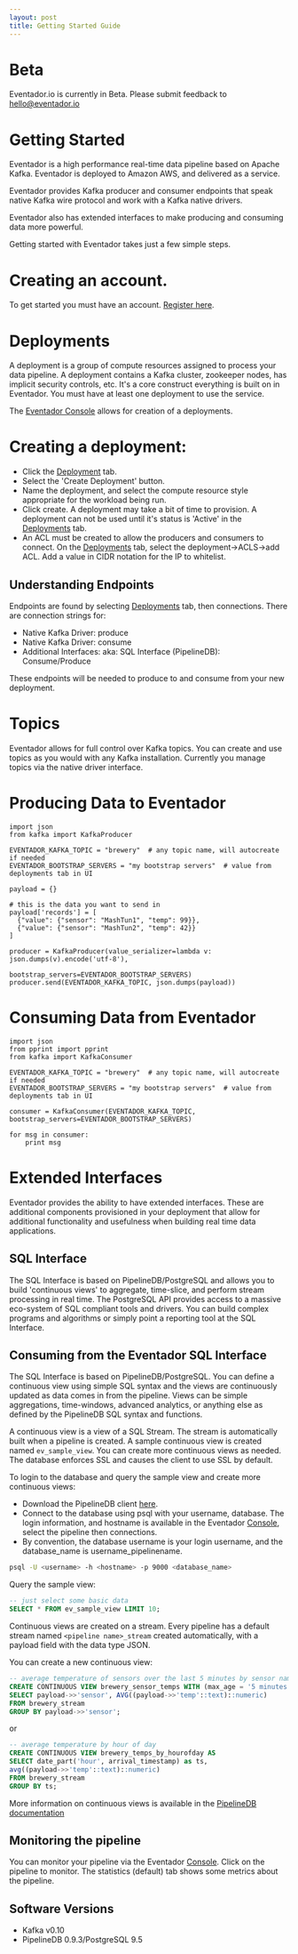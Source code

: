 ```yaml
---
layout: post
title: Getting Started Guide
---
```


# Beta

Eventador.io is currently in Beta. Please submit feedback to [hello@eventador.io](mailto:hello@eventador.io)

# Getting Started

Eventador is a high performance real-time data pipeline based on Apache Kafka. Eventador is deployed to Amazon AWS, and delivered as a service.

Eventador provides Kafka producer and consumer endpoints that speak native Kafka wire protocol and work with a Kafka native drivers.

Eventador also has extended interfaces to make producing and consuming data more powerful.

Getting started with Eventador takes just a few simple steps.

# Creating an account.

To get started you must have an account. [Register here](http://console.eventador.io/register).

# Deployments

A deployment is a group of compute resources assigned to process your data pipeline. A deployment contains a Kafka cluster, zookeeper nodes, has implicit security controls, etc. It's a core construct everything is built on in Eventador. You must have at least one deployment to use the service.

The [Eventador Console](https://console.eventador.io) allows for creation of a deployments.

# Creating a deployment:
- Click the [Deployment](http://console.eventador.io/deployments) tab.
- Select the 'Create Deployment' button.
- Name the deployment, and select the compute resource style appropriate for the workload being run.
- Click create. A deployment may take a bit of time to provision. A deployment can not be used until it's status is 'Active' in the [Deployments](http://console.eventador.io/deployments) tab.
- An ACL must be created to allow the producers and consumers to connect. On the [Deployments](http://console.eventador.io/deployments) tab, select the deployment->ACLS->add ACL. Add a value in CIDR notation for the IP to whitelist.

## Understanding Endpoints
Endpoints are found by selecting [Deployments](http://console.eventador.io/deployments) tab, then connections. There are connection strings for:

- Native Kafka Driver: produce
- Native Kafka Driver: consume
- Additional Interfaces: aka: SQL Interface (PipelineDB): Consume/Produce

These endpoints will be needed to produce to and consume from your new deployment.

# Topics

Eventador allows for full control over Kafka topics. You can create and use topics as you would with any Kafka installation. Currently you manage topics via the native driver interface.

# Producing Data to Eventador

```
import json
from kafka import KafkaProducer

EVENTADOR_KAFKA_TOPIC = "brewery"  # any topic name, will autocreate if needed
EVENTADOR_BOOTSTRAP_SERVERS = "my bootstrap servers"  # value from deployments tab in UI

payload = {}

# this is the data you want to send in
payload['records'] = [
  {"value": {"sensor": "MashTun1", "temp": 99}},
  {"value": {"sensor": "MashTun2", "temp": 42}}
]

producer = KafkaProducer(value_serializer=lambda v: json.dumps(v).encode('utf-8'),
                         bootstrap_servers=EVENTADOR_BOOTSTRAP_SERVERS)
producer.send(EVENTADOR_KAFKA_TOPIC, json.dumps(payload))
```

# Consuming Data from Eventador

```
import json
from pprint import pprint
from kafka import KafkaConsumer

EVENTADOR_KAFKA_TOPIC = "brewery"  # any topic name, will autocreate if needed
EVENTADOR_BOOTSTRAP_SERVERS = "my bootstrap servers"  # value from deployments tab in UI

consumer = KafkaConsumer(EVENTADOR_KAFKA_TOPIC, bootstrap_servers=EVENTADOR_BOOTSTRAP_SERVERS)

for msg in consumer:
    print msg
```

# Extended Interfaces

Eventador provides the ability to have extended interfaces. These are additional components provisioned in your deployment that allow for additional functionality and usefulness when building real time data applications.

## SQL Interface

The SQL Interface is based on PipelineDB/PostgreSQL and allows you to build 'continuous views' to aggregate, time-slice, and perform stream processing in real time. The PostgreSQL API provides access to a massive eco-system of SQL compliant tools and drivers. You can build complex programs and algorithms or simply point a reporting tool at the SQL Interface.

## Consuming from the Eventador SQL Interface

The SQL Interface is based on PipelineDB/PostgreSQL. You can define a continuous view using simple SQL syntax and the views are continuously updated as data comes in from the pipeline. Views can be simple aggregations, time-windows, advanced analytics, or anything else as defined by the PipelineDB SQL syntax and functions.

A continuous view is a view of a SQL Stream. The stream is automatically built when a pipeline is created. A sample continuous view is created named ```ev_sample_view```. You can create more continuous views as needed. The database enforces SSL and causes the client to use SSL by default.

To login to the database and query the sample view and create more continuous views:

- Download the PipelineDB client [here](https://www.pipelinedb.com/download).
- Connect to the database using psql with your username, database. The login information, and hostname is available in the Eventador [Console](http://console.eventador.io/pipelines), select the pipeline then connections.
- By convention, the database username is your login username, and the database_name is username_pipelinename.

```bash
psql -U <username> -h <hostname> -p 9000 <database_name>
```

Query the sample view:

```sql
-- just select some basic data
SELECT * FROM ev_sample_view LIMIT 10;
```

Continuous views are created on a stream. Every pipeline has a default stream named ```<pipeline name>_stream``` created automatically, with a payload field with the data type JSON.

You can create a new continuous view:

```sql
-- average temperature of sensors over the last 5 minutes by sensor name
CREATE CONTINUOUS VIEW brewery_sensor_temps WITH (max_age = '5 minutes') AS
SELECT payload->>'sensor', AVG((payload->>'temp'::text)::numeric)
FROM brewery_stream
GROUP BY payload->>'sensor';
```

or

```sql
-- average temperature by hour of day
CREATE CONTINUOUS VIEW brewery_temps_by_hourofday AS
SELECT date_part('hour', arrival_timestamp) as ts,
avg((payload->>'temp'::text)::numeric)
FROM brewery_stream
GROUP BY ts;
```

More information on continuous views is available in the [PipelineDB documentation](http://docs.pipelinedb.com/continuous-views.html)

## Monitoring the pipeline

You can monitor your pipeline via the Eventador [Console](http://console.eventador.io/pipelines). Click on the pipeline to monitor. The statistics (default) tab shows some metrics about the pipeline.

## Software Versions
- Kafka v0.10
- PipelineDB 0.9.3/PostgreSQL 9.5
